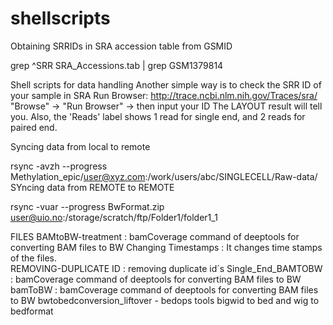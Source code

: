 # shellscripts
Obtaining SRRIDs in SRA accession table from GSMID 

grep ^SRR SRA_Accessions.tab | grep GSM1379814

Shell scripts for data handling
Another simple way is to check the SRR ID of your sample in SRA Run Browser: http://trace.ncbi.nlm.nih.gov/Traces/sra/
"Browse" -> "Run Browser" -> then input your ID
The LAYOUT result will tell you. Also, the 'Reads' label shows 1 read for single end, and 2 reads for paired end.

Syncing data from local to remote

rsync -avzh --progress Methylation_epic/user@xyz.com:/work/users/abc/SINGLECELL/Raw-data/
 SYncing data from REMOTE to REMOTE
 
 rsync -vuar --progress BwFormat.zip user@uio.no:/storage/scratch/ftp/Folder1/folder1_1
 
 FILES
 BAMtoBW-treatment : bamCoverage command of deeptools for converting BAM files to BW 
 Changing Timestamps : It changes time stamps of the files.  
 REMOVING-DUPLICATE ID : removing duplicate id´s 
 Single_End_BAMTOBW : bamCoverage command  of deeptools for converting BAM files to BW
 bamToBW : bamCoverage command  of deeptools for converting BAM files to BW
 bwtobedconversion_liftover -  bedops tools bigwid to bed and wig to bedformat 
